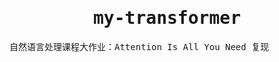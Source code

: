 <font face="monospace">

<center>

# my-transformer

</center>

自然语言处理课程大作业：Attention Is All You Need 复现
